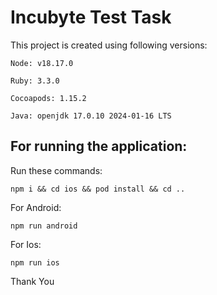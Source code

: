 # Incubyte Test Task

This project is created using following versions:

```
Node: v18.17.0

Ruby: 3.3.0

Cocoapods: 1.15.2

Java: openjdk 17.0.10 2024-01-16 LTS

```

## For running the application:

Run these commands:

```
npm i && cd ios && pod install && cd ..

```

For Android:

```
npm run android

```

For Ios:

```
npm run ios

```

Thank You
